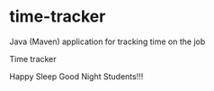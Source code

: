 # time-tracker
Java (Maven) application for tracking time on the job

Time tracker

Happy Sleep Good Night Students!!!
